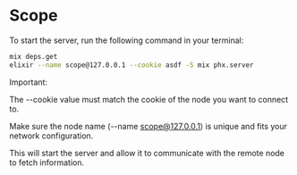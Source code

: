 # Scope

To start the server, run the following command in your terminal:

```bash
mix deps.get
elixir --name scope@127.0.0.1 --cookie asdf -S mix phx.server
```

Important:

The --cookie value must match the cookie of the node you want to connect to.

Make sure the node name (--name scope@127.0.0.1) is unique and fits your network configuration.

This will start the server and allow it to communicate with the remote node to fetch information.
